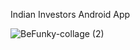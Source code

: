 Indian Investors Android App

![BeFunky-collage (2)](https://user-images.githubusercontent.com/91548461/201132960-8cb2b9ca-bbd7-4db0-90a0-b8a58ff5d1bc.jpg)


